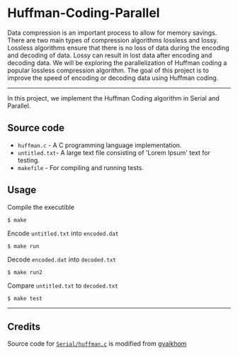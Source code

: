 # Huffman-Coding-Parallel

Data compression is an important process to allow for memory savings. There are two main types of compression algorithms lossless and lossy. Lossless algorithms ensure that there is no loss of data during the encoding and decoding of data. Lossy can result in lost data after encoding and decoding data. We will be exploring the parallelization of Huffman coding a popular lossless compression algorithm. The goal of this project is to improve the speed of encoding or decoding data using Huffman coding. 

<hr>

In this project, we implement the Huffman Coding algorithm in Serial and Parallel. 

## Source code

* `huffman.c` - A C programming language implementation.
* `untitled.txt`- A large text file consisting of 'Lorem Ipsum' text for testing.
* `makefile` - For compiling and running tests.

## Usage

Compile the executible

    $ make

Encode `untitled.txt` into `encoded.dat`

    $ make run

Decode `encoded.dat` into `decoded.txt`

    $ make run2

Compare `untitled.txt` to `decoded.txt`

    $ make test

<hr>

## Credits

Source code for [`Serial/huffman.c`](Serial/huffman.c) is modified from [gyaikhom](https://github.com/gyaikhom/huffman)
